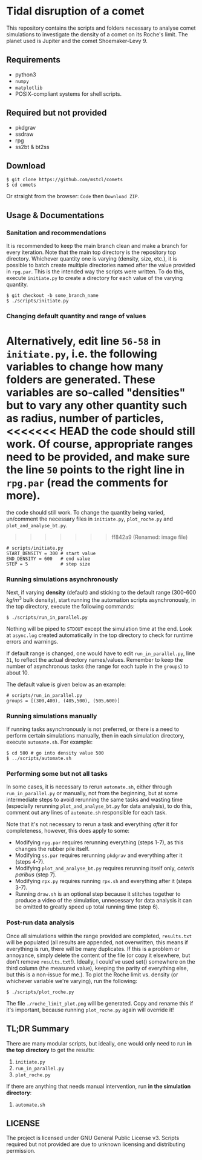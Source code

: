 # Tidal disruption of a comet

This repository contains the scripts and folders necessary to analyse comet
simulations to investigate the density of a comet on its Roche's limit. The
planet used is Jupiter and the comet Shoemaker-Levy 9.

## Requirements

- python3
- `numpy`
- `matplotlib`
- POSIX-compliant systems for shell scripts.

## Required but not provided

- pkdgrav
- ssdraw
- rpg
- ss2bt & bt2ss

## Download

```
$ git clone https://github.com/mstcl/comets
$ cd comets
```

Or straight from the browser: `Code` then `Download ZIP`.

## Usage & Documentations

### Sanitation and recommendations

It is recommended to keep the main branch clean and make a branch for every
iteration. Note that the main top directory is the repository top directory.
Whichever quantity one is varying (density, size, etc.), it is possible to
batch create multiple directories named after the value provided in `rpg.par`.
This is the intended way the scripts were written. To do this, execute
`initiate.py` to create a directory for each value of the varying quantity.

```shell
$ git checkout -b some_branch_name
$ ./scripts/initiate.py
```

### Changing default quantity and range of values

Alternatively, edit line `56-58` in `initiate.py`, i.e. the following variables
to change how many folders are generated. These variables are so-called
"densities" but to vary any other quantity such as radius, number of particles,
<<<<<<< HEAD
the code should still work. Of course, appropriate ranges need to be provided,
and make sure the line `50` points to the right line in `rpg.par` (read the
comments for more).
=======
the code should still work. To change the quantity being varied, un/comment the
necessary files in `initiate.py`, `plot_roche.py` and
`plot_and_analyse_bt.py`.
>>>>>>> ff842a9 (Renamed: image file)

```python3
# scripts/initiate.py
START_DENSITY = 300 # start value
END_DENSITY = 600   # end value
STEP = 5            # step size
```

### Running simulations asynchronously

Next, if varying **density** (default) and sticking to the default range (300-600 $kg/m^3$ bulk density), start running the automation scripts asynchronously, in the top directory, execute the following commands:

```shell
$ ./scripts/run_in_parallel.py
```

Nothing will be piped to `STDOUT` except the simulation time at the end. Look
at `async.log` created automatically in the top directory to check for runtime
errors and warnings.

If default range is changed, one would have to edit `run_in_parallel.py`, line
`31`, to reflect the actual directory names/values. Remember to keep the number
of asynchronous tasks (the range for each tuple in the `groups`) to about 10.

The default value is given below as an example:

```python3
# scripts/run_in_parallel.py
groups = [(300,400), (405,500), (505,600)]
```

### Running simulations manually

If running tasks asynchronously is not preferred, or there is a need to perform
certain simulations manually, then in each simulation directory, execute
`automate.sh`. For example:

```shell
$ cd 500 # go into density value 500
$ ../scripts/automate.sh
```

### Performing some but not all tasks

In some cases, it is necessary to rerun `automate.sh`, either through
`run_in_parallel.py` or manually, not from the beginning, but at some
intermediate steps to avoid rerunning the same tasks and wasting time
(especially rerunning `plot_and_analyse_bt.py` for data analysis), to do this,
comment out any lines of `automate.sh` responsible for each task.

Note that it's not necessary to rerun a task and everything _after_ it for
completeness, however, this does apply to some:

- Modifying `rpg.par` requires rerunning everything (steps 1-7), as this changes the rubber pile itself.
- Modifying `ss.par` requires rerunning `pkdgrav` and everything after it (steps 4-7).
- Modifying `plot_and_analyse_bt.py` requires rerunning itself only, _ceteris paribus_ (step 7).
- Modifying `rpx.py` requires running `rpx.sh` and everything after it (steps 3-7).
- Running `draw.sh` is an optional step because it stitches together to produce a video of the simulation, unnecessary for data analysis it can be omitted to greatly speed up total running time (step 6).

### Post-run data analysis

Once all simulations within the range provided are completed, `results.txt`
will be populated (all results are appended, not overwritten, this means if
everything is run, there will be many duplicates. If this is a problem or
annoyance, simply delete the content of the file (or copy it elsewhere, but
don't remove `results.txt`!). Ideally, I could've used set() somewhere on the
third column (the measured value), keeping the parity of everything else, but
this is a non-issue for me.). To plot the Roche limit vs. density (or whichever
variable we're varying), run the following:

```shell
$ ./scripts/plot_roche.py
```

The file `./roche_limit_plot.png` will be generated. Copy and rename this if
it's important, because running `plot_roche.py` again will override it!

## TL;DR Summary

There are many modular scripts, but ideally, one would only need to run **in
the top directory** to get the results:

1. `initiate.py`
2. `run_in_parallel.py`
3. `plot_roche.py`

If there are anything that needs manual intervention, run
**in the simulation directory**:

1. `automate.sh`

## LICENSE

The project is licensed under GNU General Public License v3.
Scripts required but not provided are due to unknown licensing and distributing permission.
